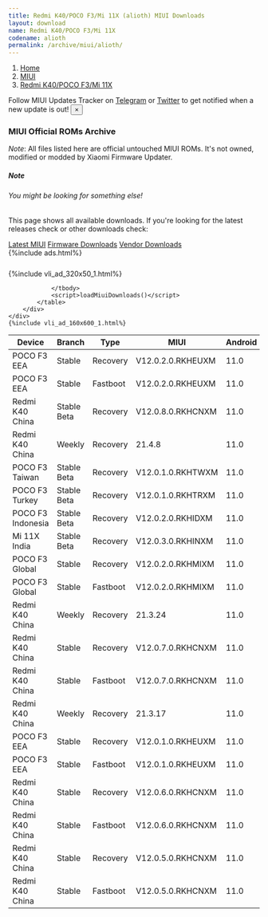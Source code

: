 ```yaml
---
title: Redmi K40/POCO F3/Mi 11X (alioth) MIUI Downloads
layout: download
name: Redmi K40/POCO F3/Mi 11X
codename: alioth
permalink: /archive/miui/alioth/
---
```

<nav aria-label="breadcrumb">
    <ol class="breadcrumb">
        <li class="breadcrumb-item"><a href="/">Home</a></li>
        <li class="breadcrumb-item"><a href="/miui/">MIUI</a></li>
        <li class="breadcrumb-item active" aria-current="page"><a href="/miui/alioth/">Redmi K40/POCO F3/Mi 11X</a></li>
    </ol>
</nav>
<div class="alert alert-primary alert-dismissible fade show" role="alert">
    Follow MIUI Updates Tracker on <a href="https://t.me/MIUIUpdatesTracker" class="alert-link">Telegram</a>
     or <a href="https://twitter.com/MiFwUpdater" class="alert-link">Twitter</a> to get notified when a new update is out!
    <button type="button" class="close" data-dismiss="alert" aria-label="Close">
        <span aria-hidden="true">&times;</span>
    </button>
</div>

### MIUI Official ROMs Archive
*Note*: All files listed here are official untouched MIUI ROMs. It's not owned, modified or modded by Xiaomi Firmware Updater.
<div class="card">
  <div class="card-body">
    <h5 class="card-title">Note</h5>
    <h6 class="card-subtitle mb-2 text-muted">You might be looking for something else!</h6>
    <p class="card-text">This page shows all available downloads.
     If you're looking for the latest releases check or other downloads check:</p>
    <a href="/miui/alioth/" class="card-link">Latest MIUI</a>
    <a href="/firmware/alioth/" class="card-link">Firmware Downloads</a>
    <a href="/vendor/alioth/" class="card-link">Vendor Downloads</a>
  </div>
</div>
{%include ads.html%}
<div class="row justify-content-center">
    <div class="col-10">
        <div class="table-responsive-md" style="margin-top: 25px;">
            {%include vli_ad_320x50_1.html%}
            <table id="miui" class="display dt-responsive nowrap compact table table-striped table-hover table-sm">
                <thead class="thead-dark">
                    <tr>
                        <th data-ref="device">Device</th>
                        <th data-ref="branch">Branch</th>
                        <th data-ref="type">Type</th>
                        <th data-ref="miui">MIUI</th>
                        <th data-ref="android">Android</th>
                        <th data-ref="size">Size</th>
                        <th data-ref="size">Date</th>
                        <th data-ref="link">Link</th>
                    </tr>
                </thead>
                <tbody>
                <tr><td>POCO F3 EEA</td><td>Stable</td><td>Recovery</td><td>V12.0.2.0.RKHEUXM</td><td>11.0</td><td>3.0 GB</td><td>2021-04-12</td><td><a href="/miui/alioth/stable/V12.0.2.0.RKHEUXM/">Download</a></td></tr>
<tr><td>POCO F3 EEA</td><td>Stable</td><td>Fastboot</td><td>V12.0.2.0.RKHEUXM</td><td>11.0</td><td>5.3 GB</td><td>2021-03-19</td><td><a href="/miui/alioth/stable/V12.0.2.0.RKHEUXM/">Download</a></td></tr>
<tr><td>Redmi K40 China</td><td>Stable Beta</td><td>Recovery</td><td>V12.0.8.0.RKHCNXM</td><td>11.0</td><td>3.7 GB</td><td>2021-04-09</td><td><a href="/miui/alioth/stable beta/V12.0.8.0.RKHCNXM/">Download</a></td></tr>
<tr><td>Redmi K40 China</td><td>Weekly</td><td>Recovery</td><td>21.4.8</td><td>11.0</td><td>3.8 GB</td><td>2021-04-08</td><td><a href="/miui/alioth/weekly/21.4.8/">Download</a></td></tr>
<tr><td>POCO F3 Taiwan</td><td>Stable Beta</td><td>Recovery</td><td>V12.0.1.0.RKHTWXM</td><td>11.0</td><td>2.9 GB</td><td>2021-03-31</td><td><a href="/miui/alioth/stable beta/V12.0.1.0.RKHTWXM/">Download</a></td></tr>
<tr><td>POCO F3 Turkey</td><td>Stable Beta</td><td>Recovery</td><td>V12.0.1.0.RKHTRXM</td><td>11.0</td><td>3.0 GB</td><td>2021-03-31</td><td><a href="/miui/alioth/stable beta/V12.0.1.0.RKHTRXM/">Download</a></td></tr>
<tr><td>POCO F3 Indonesia</td><td>Stable Beta</td><td>Recovery</td><td>V12.0.2.0.RKHIDXM</td><td>11.0</td><td>3.0 GB</td><td>2021-03-30</td><td><a href="/miui/alioth/stable beta/V12.0.2.0.RKHIDXM/">Download</a></td></tr>
<tr><td>Mi 11X India</td><td>Stable Beta</td><td>Recovery</td><td>V12.0.3.0.RKHINXM</td><td>11.0</td><td>2.9 GB</td><td>2021-03-30</td><td><a href="/miui/alioth/stable beta/V12.0.3.0.RKHINXM/">Download</a></td></tr>
<tr><td>POCO F3 Global</td><td>Stable</td><td>Recovery</td><td>V12.0.2.0.RKHMIXM</td><td>11.0</td><td>2.9 GB</td><td>2021-03-30</td><td><a href="/miui/alioth/stable/V12.0.2.0.RKHMIXM/">Download</a></td></tr>
<tr><td>POCO F3 Global</td><td>Stable</td><td>Fastboot</td><td>V12.0.2.0.RKHMIXM</td><td>11.0</td><td>5.1 GB</td><td>2021-03-19</td><td><a href="/miui/alioth/stable/V12.0.2.0.RKHMIXM/">Download</a></td></tr>
<tr><td>Redmi K40 China</td><td>Weekly</td><td>Recovery</td><td>21.3.24</td><td>11.0</td><td>3.9 GB</td><td>2021-03-24</td><td><a href="/miui/alioth/weekly/21.3.24/">Download</a></td></tr>
<tr><td>Redmi K40 China</td><td>Stable</td><td>Recovery</td><td>V12.0.7.0.RKHCNXM</td><td>11.0</td><td>3.7 GB</td><td>2021-03-23</td><td><a href="/miui/alioth/stable/V12.0.7.0.RKHCNXM/">Download</a></td></tr>
<tr><td>Redmi K40 China</td><td>Stable</td><td>Fastboot</td><td>V12.0.7.0.RKHCNXM</td><td>11.0</td><td>4.9 GB</td><td>2021-03-19</td><td><a href="/miui/alioth/stable/V12.0.7.0.RKHCNXM/">Download</a></td></tr>
<tr><td>Redmi K40 China</td><td>Weekly</td><td>Recovery</td><td>21.3.17</td><td>11.0</td><td>3.9 GB</td><td>2021-03-18</td><td><a href="/miui/alioth/weekly/21.3.17/">Download</a></td></tr>
<tr><td>POCO F3 EEA</td><td>Stable</td><td>Recovery</td><td>V12.0.1.0.RKHEUXM</td><td>11.0</td><td>3.0 GB</td><td>2021-03-15</td><td><a href="/miui/alioth/stable/V12.0.1.0.RKHEUXM/">Download</a></td></tr>
<tr><td>POCO F3 EEA</td><td>Stable</td><td>Fastboot</td><td>V12.0.1.0.RKHEUXM</td><td>11.0</td><td>5.3 GB</td><td>2021-03-10</td><td><a href="/miui/alioth/stable/V12.0.1.0.RKHEUXM/">Download</a></td></tr>
<tr><td>Redmi K40 China</td><td>Stable</td><td>Recovery</td><td>V12.0.6.0.RKHCNXM</td><td>11.0</td><td>3.7 GB</td><td>2021-03-11</td><td><a href="/miui/alioth/stable/V12.0.6.0.RKHCNXM/">Download</a></td></tr>
<tr><td>Redmi K40 China</td><td>Stable</td><td>Fastboot</td><td>V12.0.6.0.RKHCNXM</td><td>11.0</td><td>4.9 GB</td><td>2021-03-09</td><td><a href="/miui/alioth/stable/V12.0.6.0.RKHCNXM/">Download</a></td></tr>
<tr><td>Redmi K40 China</td><td>Stable</td><td>Recovery</td><td>V12.0.5.0.RKHCNXM</td><td>11.0</td><td>3.7 GB</td><td>2021-03-04</td><td><a href="/miui/alioth/stable/V12.0.5.0.RKHCNXM/">Download</a></td></tr>
<tr><td>Redmi K40 China</td><td>Stable</td><td>Fastboot</td><td>V12.0.5.0.RKHCNXM</td><td>11.0</td><td>4.9 GB</td><td>2021-02-24</td><td><a href="/miui/alioth/stable/V12.0.5.0.RKHCNXM/">Download</a></td></tr>

                </tbody>
                <script>loadMiuiDownloads()</script>
            </table>
        </div>
    </div>
    {%include vli_ad_160x600_1.html%}
</div>
